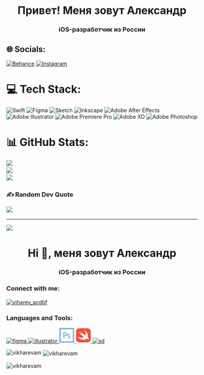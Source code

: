 # <h1 align="center"> Привет! Меня зовут Александр</h1>
<h3 align="center">iOS-разработчик из России</h3>


## 🌐 Socials:
[![Behance](https://img.shields.io/badge/Behance-1769ff?logo=behance&logoColor=white)](https://behance.net/viharev_acdbf) [![Instagram](https://img.shields.io/badge/Instagram-%23E4405F.svg?logo=Instagram&logoColor=white)](https://instagram.com/graphvikharev) 

# 💻 Tech Stack:
![Swift](https://img.shields.io/badge/swift-F54A2A?style=flat-square&logo=swift&logoColor=white) 	![Figma](https://img.shields.io/badge/figma-%23F24E1E.svg?style=flat-square&logo=figma&logoColor=white) ![Sketch](https://img.shields.io/badge/Sketch-FFB387?style=flat-square&logo=sketch&logoColor=black) ![Inkscape](https://img.shields.io/badge/Inkscape-e0e0e0?style=flat-square&logo=inkscape&logoColor=080A13) ![Adobe After Effects](https://img.shields.io/badge/Adobe%20After%20Effects-9999FF.svg?style=flat-square&logo=Adobe%20After%20Effects&logoColor=white) ![Adobe Illustrator](https://img.shields.io/badge/adobeillustrator-%23FF9A00.svg?style=flat-square&logo=adobeillustrator&logoColor=white) ![Adobe Premiere Pro](https://img.shields.io/badge/Adobe%20Premiere%20Pro-9999FF.svg?style=flat-square&logo=Adobe%20Premiere%20Pro&logoColor=white) ![Adobe XD](https://img.shields.io/badge/Adobe%20XD-470137?style=flat-square&logo=Adobe%20XD&logoColor=#FF61F6) ![Adobe Photoshop](https://img.shields.io/badge/adobephotoshop-%2331A8FF.svg?style=flat-square&logo=adobephotoshop&logoColor=white)
# 📊 GitHub Stats:

![](https://github-readme-stats.vercel.app/api?username=vikharevam&theme=swift&hide_border=false&include_all_commits=true&count_private=true)<br/> 
![](https://github-readme-streak-stats.herokuapp.com/?user=vikharevam&theme=swift&hide_border=false)<br/>
![](https://github-readme-stats.vercel.app/api/top-langs/?username=vikharevam&theme=swift&hide_border=false&include_all_commits=true&count_private=true&layout=compact)

### ✍️ Random Dev Quote
![](https://quotes-github-readme.vercel.app/api?type=horizontal&theme=light)

---
[![](https://visitcount.itsvg.in/api?id=vikharevam&icon=2&color=12)](https://visitcount.itsvg.in)

<!-- Proudly created with GPRM ( https://gprm.itsvg.in ) -->




<h1 align="center">Hi 👋, меня зовут Александр</h1>
<h3 align="center">iOS-разработчик из России</h3>

<!-- <p align="left"> <a href="https://github.com/ryo-ma/github-profile-trophy"><img src="https://github-profile-trophy.vercel.app/?username=vikharevam" alt="vikharevam" /></a> </p> -->



<h3 align="left">Connect with me:</h3>
<p align="left">
<a href="https://www.behance.net/viharev_acdbf" target="blank"><img align="center" src="https://raw.githubusercontent.com/rahuldkjain/github-profile-readme-generator/master/src/images/icons/Social/behance.svg" alt="viharev_acdbf" height="30" width="40" /></a>
</p>

<h3 align="left">Languages and Tools:</h3>
<p align="left"> <a href="https://www.figma.com/" target="_blank" rel="noreferrer"> <img src="https://www.vectorlogo.zone/logos/figma/figma-icon.svg" alt="figma" width="40" height="40"/> </a> <a href="https://www.adobe.com/in/products/illustrator.html" target="_blank" rel="noreferrer"> <img src="https://www.vectorlogo.zone/logos/adobe_illustrator/adobe_illustrator-icon.svg" alt="illustrator" width="40" height="40"/> </a> <a href="https://www.photoshop.com/en" target="_blank" rel="noreferrer"> <img src="https://raw.githubusercontent.com/devicons/devicon/master/icons/photoshop/photoshop-line.svg" alt="photoshop" width="40" height="40"/> </a> <a href="https://developer.apple.com/swift/" target="_blank" rel="noreferrer"> <img src="https://raw.githubusercontent.com/devicons/devicon/master/icons/swift/swift-original.svg" alt="swift" width="40" height="40"/> </a> <a href="https://www.adobe.com/products/xd.html" target="_blank" rel="noreferrer"> <img src="https://cdn.worldvectorlogo.com/logos/adobe-xd.svg" alt="xd" width="40" height="40"/> </a> </p>

<p><img align="left" src="https://github-readme-stats.vercel.app/api/top-langs?username=vikharevam&show_icons=true&locale=en&layout=compact" alt="vikharevam" /></p>

<p>&nbsp;<img align="center" src="https://github-readme-stats.vercel.app/api?username=vikharevam&show_icons=true&locale=en" alt="vikharevam" /></p>

<p><img align="center" src="https://github-readme-streak-stats.herokuapp.com/?user=vikharevam&" alt="vikharevam" /></p>
